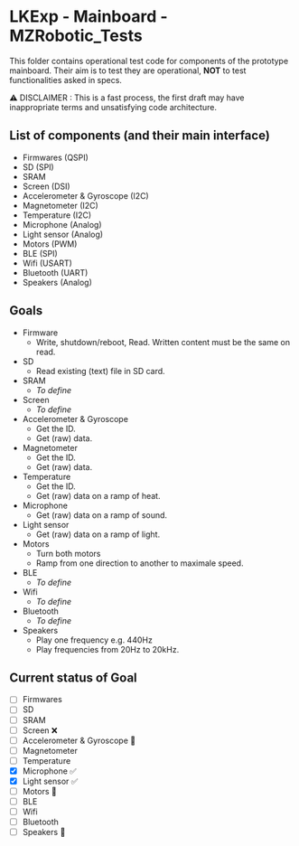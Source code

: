 # LKExp - Mainboard - MZRobotic_Tests

This folder contains operational test code for components of the prototype mainboard.
Their aim is to test they are operational, **NOT** to test functionalities asked in specs.

⚠️ DISCLAIMER : This is a fast process, the first draft may have inappropriate terms and unsatisfying code architecture.

## List of components (and their main interface)

* Firmwares (QSPI)
* SD (SPI)
* SRAM
* Screen (DSI)
* Accelerometer & Gyroscope (I2C)
* Magnetometer (I2C)
* Temperature (I2C)
* Microphone (Analog)
* Light sensor (Analog)
* Motors (PWM)
* BLE (SPI)
* Wifi (USART)
* Bluetooth (UART)
* Speakers (Analog)

## Goals

* Firmware
	* Write, shutdown/reboot, Read. Written content must be the same on read.
* SD
	* Read existing (text) file in SD card.
* SRAM
	* *To define*
* Screen
	* *To define*
* Accelerometer & Gyroscope
	* Get the ID.
	* Get (raw) data.
* Magnetometer
	* Get the ID.
	* Get (raw) data.
* Temperature
	* Get the ID.
	* Get (raw) data on a ramp of heat.
* Microphone
	* Get (raw) data on a ramp of sound.
* Light sensor
	* Get (raw) data on a ramp of light.
* Motors
	* Turn both motors
	* Ramp from one direction to another to maximale speed.
* BLE
	* *To define*
* Wifi
	* *To define*
* Bluetooth
	* *To define*
* Speakers
    * Play one frequency e.g. 440Hz
	* Play frequencies from 20Hz to 20kHz.

## Current status of Goal

* [ ] Firmwares                         
* [ ] SD                                    
* [ ] SRAM                      
* [ ] Screen ❌                           
* [ ] Accelerometer & Gyroscope 🚧       
* [ ] Magnetometer                          
* [ ] Temperature                       
* [x] Microphone ✅                        
* [x] Light sensor ✅                      
* [ ] Motors 🚧                   
* [ ] BLE                       
* [ ] Wifi                          
* [ ] Bluetooth                     
* [ ] Speakers 🚧                         